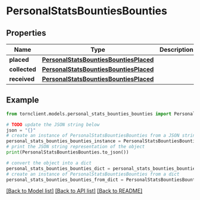 # PersonalStatsBountiesBounties


## Properties

Name | Type | Description | Notes
------------ | ------------- | ------------- | -------------
**placed** | [**PersonalStatsBountiesBountiesPlaced**](PersonalStatsBountiesBountiesPlaced.md) |  | 
**collected** | [**PersonalStatsBountiesBountiesPlaced**](PersonalStatsBountiesBountiesPlaced.md) |  | 
**received** | [**PersonalStatsBountiesBountiesPlaced**](PersonalStatsBountiesBountiesPlaced.md) |  | 

## Example

```python
from tornclient.models.personal_stats_bounties_bounties import PersonalStatsBountiesBounties

# TODO update the JSON string below
json = "{}"
# create an instance of PersonalStatsBountiesBounties from a JSON string
personal_stats_bounties_bounties_instance = PersonalStatsBountiesBounties.from_json(json)
# print the JSON string representation of the object
print(PersonalStatsBountiesBounties.to_json())

# convert the object into a dict
personal_stats_bounties_bounties_dict = personal_stats_bounties_bounties_instance.to_dict()
# create an instance of PersonalStatsBountiesBounties from a dict
personal_stats_bounties_bounties_from_dict = PersonalStatsBountiesBounties.from_dict(personal_stats_bounties_bounties_dict)
```
[[Back to Model list]](../README.md#documentation-for-models) [[Back to API list]](../README.md#documentation-for-api-endpoints) [[Back to README]](../README.md)


